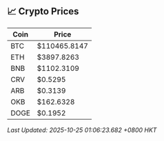 ## 📈 Crypto Prices

| Coin | Price |
| ---- | ----- |
| BTC | $110465.8147 |
| ETH | $3897.8263 |
| BNB | $1102.3109 |
| CRV | $0.5295 |
| ARB | $0.3139 |
| OKB | $162.6328 |
| DOGE | $0.1952 |

_Last Updated: 2025-10-25 01:06:23.682 +0800 HKT_
